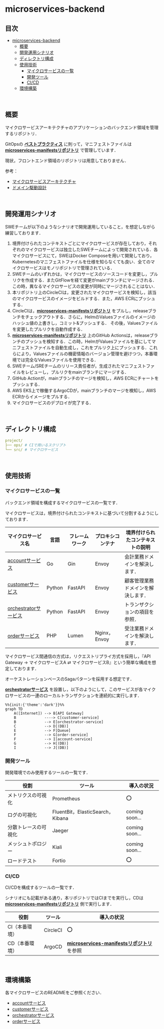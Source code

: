 # microservices-backend

## 目次

<!-- TOC -->
* [microservices-backend](#microservices-backend)
  * [概要](#概要)
  * [開発運用シナリオ](#開発運用シナリオ)
  * [ディレクトリ構成](#ディレクトリ構成)
  * [使用技術](#使用技術)
    * [マイクロサービスの一覧](#マイクロサービスの一覧)
    * [開発ツール](#開発ツール)
    * [CI/CD](#cicd)
  * [環境構築](#環境構築)
<!-- TOC -->

<br>

## 概要

マイクロサービスアーキテクチャのアプリケーションのバックエンド領域を管理するリポジトリ．

GitOpsの **[ベストプラクティス](https://blog.argoproj.io/5-gitops-best-practices-d95cb0cbe9ff)** に則って，マニフェストファイルは **[microservices-manifestsリポジトリ](https://github.com/hiroki-it/microservices-manifests)** で管理しています．

現状，フロントエンド領域のリポジトリは用意しておりません．


参考：

- [マイクロサービスアーキテクチャ](https://hiroki-it.github.io/tech-notebook/software/software_application_architecture_backend_microservices.html)
- [ドメイン駆動設計](https://hiroki-it.github.io/tech-notebook/software/software_application_architecture_backend_domain_driven_design.html)

<br>

## 開発運用シナリオ

SWEチームが以下のようなシナリオで開発運用していること，を想定しながら練習しております．

1. 境界付けられたコンテキストごとにマイクロサービスが存在しており，それぞれのマイクロサービスは独立したSWEチームによって開発されている．各マイクロサービスにて，SWEはDocker Composeを用いて開発しており，Kubernetesのマニフェストファイルを仕様を知らなくても良い．全てのマイクロサービスはモノリポジトリで管理されている．
2. SWEチームのいずれかは，マイクロサービスのソースコードを変更し，プルリクを作成する．またGitFlowを経て変更がmainブランチにマージされる．この時，異なるマイクロサービスの変更が同時にマージされることはない．
3. 本リポジトリ上のCircleCIは，変更されたマイクロサービスを検知し，該当のマイクロサービスのイメージをビルドする．また，AWS ECRにプッシュする．
4. CircleCIは，**[microservices-manifestsリポジトリ](https://github.com/hiroki-it/microservices-manifests)** をプルし，releaseブランチをチェックアウトする．さらに，HelmのValuesファイルのイメージのハッシュ値の上書きし，コミット&プッシュする． その後，Valuesファイルを変更したプルリクを自動作成する．
5. **[microservices-manifestsリポジトリ](https://github.com/hiroki-it/microservices-manifests)** 上のGitHub Actionsは，releaseブランチのプッシュを検知する．この時，HelmがValuesファイルを基にしてマニフェストファイルを自動生成し，これをプルリク上にプッシュする．これらにより，Valuesファイルの機密情報のバージョン管理を避けつつ，本番環境では完全なValuesファイルを使用できる．
6. SWEチーム/SREチームのリリース責任者が，生成されたマニフェストファイルをレビューし，プルリクをmainブランチにマージする． 
7. GitHub Actionが，mainブランチのマージを検知し，AWS ECRにチャートをプッシュする． 
8. AWS EKS上で稼働するArgoCDが，mainブランチのマージを検知し，AWS ECRからイメージをプルする． 
9. マイクロサービスのデプロイが完了する．

<br>

## ディレクトリ構成

```yaml
project/
├── ops/ # CIで用いるスクリプト
└── src/ # マイクロサービス
```

<br>

## 使用技術

### マイクロサービスの一覧

バックエンド領域を構成するマイクロサービスの一覧です．

マイクロサービスは，境界付けられたコンテキストに基づいて分割するようにしております．

| マイクロサービス名                                                                                         | 言語     | フレームワーク | プロキシコンテナ    | 境界付けられたコンテキストの説明  |
|---------------------------------------------------------------------------------------------------|--------|---------|-------------|-------------------|
| [accountサービス](https://github.com/hiroki-it/microservices-backend/tree/main/src/account)           | Go     | Gin     | Envoy       | 会計業務ドメインを解決します．   |
| [customerサービス](https://github.com/hiroki-it/microservices-backend/tree/main/src/customer)         | Python | FastAPI | Envoy       | 顧客管理業務ドメインを解決します． |
| [orchestratorサービス](https://github.com/hiroki-it/microservices-backend/tree/main/src/orchestrator) | Python | FastAPI | Envoy       | トランザクションの項目を参照．   |
| [orderサービス](https://github.com/hiroki-it/microservices-backend/tree/main/src/order)               | PHP    | Lumen   | Nginx，Envoy | 受注業務ドメインを解決します．   |

マイクロサービス間通信の方式は，リクエストリプライ方式を採用し，『API Gateway → マイクロサービスA ⇄ マイクロサービスB』という簡単な構成を想定しております．

オーケストレーションベースのSagaパターンを採用する想定です．

[**orchestratorサービス**](https://github.com/hiroki-it/microservices-backend/tree/main/src/orchestrator) を設置し，以下のようにして，このサービスが各マイクロサービスの一連のローカルトランザクションを連続的に実行します．

```mermaid
%%{init:{'theme':'dark'}}%%
graph TD
    A([Internet]) --> B[API Gateway]
    B             ----> C[customer-service]
    B             --> E[orchestrator-service]
    C             --> D[(DB)]
    E             --> F[Queue]
    F             --> G[order-service]
    F             --> I[account-service]
    G             --> H[(DB)]
    I             --> J[(DB)]
```

### 開発ツール

開発環境でのみ使用するツールの一覧です．

| 役割         | ツール                            | 導入の状況         |
|------------|--------------------------------|---------------|
| メトリクスの可視化  | Prometheus                     | ⭕             |
| ログの可視化     | FluentBit，ElasticSearch，Kibana | coming soon... |
| 分散トレースの可視化 | Jaeger                    　　　  | coming soon...               |
| メッシュトポロジー  | Kiali                    　　　   | coming soon...               |
| ロードテスト     | Fortio                         | ⭕             |

### CI/CD

CI/CDを構成するツールの一覧です．

シナリオにも記載がある通り，本リポジトリではCIまでを実行し，CDは **[microservices-manifestsリポジトリ](https://github.com/hiroki-it/microservices-manifests)** 側で実行します．

| 役割   | ツール      | 導入の状況          |
|------|----------|----------------|
| CI（本番環境）   | CircleCI | ⭕ |
| CD（本番環境）    | ArgoCD   | **[microservices-manifestsリポジトリ](https://github.com/hiroki-it/microservices-manifests)** を参照 |

<br>

## 環境構築

各マイクロサービスのREADMEをご参照ください．

- [accountサービス](https://github.com/hiroki-it/microservices-backend/tree/main/src/account)           
- [customerサービス](https://github.com/hiroki-it/microservices-backend/tree/main/src/customer)
- [orchestratorサービス](https://github.com/hiroki-it/microservices-backend/tree/main/src/orchestrator)
- [orderサービス](https://github.com/hiroki-it/microservices-backend/tree/main/src/order)               
